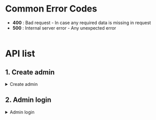 # Common Error Codes

- **400** : Bad request - In case any required data is missing in request
- **500** : Internal server error - Any unexpected error
  <br><br>

# API list

## 1. Create admin

<details>
<summary>Create admin</summary>
<br>

## Register

- **Description** : This API is used to register the admin from admin panel.
- **Request type** : mutation
- **Request body sample**:

  - **Request body**

    ```
    mutation CreateAdmin($data: AdminInput!) {
      createAdmin(data: $data) {
        name
        email
      }
    }
    ```

  - **Add variables like below**

    ```
    {
      "data": {
          "name" : "name",
          "email": "email",
          "password": "encrypted password"
      },
    }
    ```

- **Response**:

```json
{
  "data": {
    "createAdmin": {
      "name": "test",
      "email": "test@gmail.com"
    }
  }
}
```

</details>

## 2. Admin login

<details>
<summary>Admin login</summary>
<br>

## Admin login

- **Description** : This API is used to login the admin from admin panel.
- **Request type** : mutation
- **Request body sample**:

  - **Request body**

    ```
    mutation AdminLogin($data: AdminInput!) {
      adminLogin(data: $data) {
        name
        email
        role_id
      }
    }
    ```

  - **Add variables like below**

    ```
    {
      "data": {
          "email": "email",
          "password": "encrypted password"
      },
    }
    ```

- **Response**:

```json
{
  "data": {
    "adminLogin": {
      "name": "test",
      "email": "test@gmail.com",
      "role_id": 1
    }
  }
}
```

</details>
